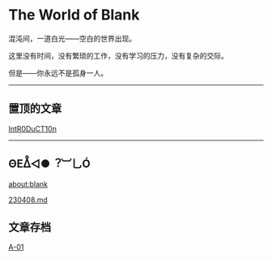 # The World of Blank

混沌间，一道白光——空白的世界出现。

这里没有时间，没有繁琐的工作，没有学习的压力，没有复杂的交际。

但是——你永远不是孤身一人。

***

## 置顶的文章

[IntR0DuCT10n](/introduction)

---

## ΘΕᐂ◁●︖︺乚Ó

[about:blank](about:blank)

[230408.md](/230408)

## 文章存档

[A-01](/archives/a-01)
